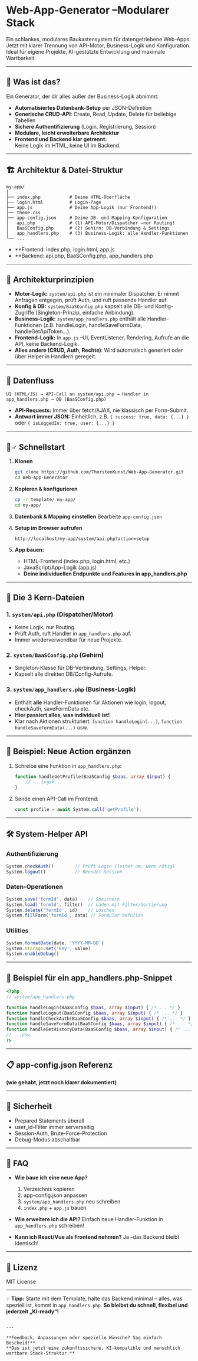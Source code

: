 # Web-App-Generator –Modularer Stack

Ein schlankes, modulares Baukastensystem für datengetriebene Web-Apps. Jetzt mit klarer Trennung von API-Motor, Business-Logik und Konfiguration.  
Ideal für eigene Projekte, KI-gestützte Entwicklung und maximale Wartbarkeit.

---

## 🚀 Was ist das?

Ein Generator, der dir alles außer der Business-Logik abnimmt:

- **Automatisiertes Datenbank-Setup** per JSON-Definition
- **Generische CRUD-API**: Create, Read, Update, Delete für beliebige Tabellen
- **Sichere Authentifizierung** (Login, Registrierung, Session)
- **Modulare, leicht erweiterbare Architektur**
- **Frontend und Backend klar getrennt:**  
  Keine Logik im HTML, keine UI im Backend.

---

## 🏗️ Architektur & Datei-Struktur

```text
my-app/
│
├── index.php           # Deine HTML-Oberfläche
├── login.html          # Login-Page
├── app.js              # Deine App-Logik (nur Frontend!)
├── theme.css
├── app-config.json     # Deine DB- und Mapping-Konfiguration
│   api.php             # (1) API-Motor/Dispatcher –nur Routing!
│   BaaSConfig.php      # (2) Gehirn: DB-Verbindung & Settings
│   app_handlers.php    # (3) Business-Logik: alle Handler-Funktionen
└── ...
````

* **Frontend: index.php, login.html, app.js
* **Backend: api.php, BaaSConfig.php, app_handlers.php

---

## 🧠 **Architekturprinzipien**

* **Motor-Logik:**
  `system/api.php` ist ein minimaler Dispatcher. Er nimmt Anfragen entgegen, prüft Auth, und ruft passende Handler auf.
* **Konfig & DB:**
  `system/BaaSConfig.php` kapselt alle DB- und Konfig-Zugriffe (Singleton-Prinzip, einfache Anbindung).
* **Business-Logik:**
  `system/app_handlers.php` enthält alle Handler-Funktionen (z.B. handleLogin, handleSaveFormData, handleGetApiToken…).
* **Frontend-Logik:**
  In `app.js` –UI, EventListener, Rendering, Aufrufe an die API, keine Backend-Logik.
* **Alles andere (CRUD, Auth, Rechte)**:
  Wird automatisch generiert oder über Helper in Handlern geregelt.

---

## 🎯 Datenfluss

```
UI (HTML/JS) → API-Call an system/api.php → Handler in app_handlers.php → DB (BaaSConfig.php)
```

* **API-Requests:** Immer über fetch/AJAX, nie klassisch per Form-Submit.
* **Antwort immer JSON:** Einheitlich, z.B. `{ success: true, data: {...} }` oder `{ isLoggedIn: true, user: {...} }`

---

## 🏃♂️ Schnellstart

1. **Klonen**

   ```bash
   git clone https://github.com/ThorstenKunst/Web-App-Generator.git
   cd Web-App-Generator
   ```
2. **Kopieren & konfigurieren**

   ```bash
   cp -r template/ my-app/
   cd my-app/
   ```
3. **Datenbank & Mapping einstellen**
   Bearbeite `app-config.json`
4. **Setup im Browser aufrufen**

   ```
   http://localhost/my-app/system/api.php?action=setup
   ```
5. **App bauen:**  
   - HTML-Frontend (index.php, login.html, etc.)
   - JavaScript/App-Logik (app.js)
   - **Deine individuellen Endpunkte und Features in app_handlers.php**

---

## 🔧 Die 3 Kern-Dateien

### 1. `system/api.php` (Dispatcher/Motor)

* Keine Logik, nur Routing.
* Prüft Auth, ruft Handler in `app_handlers.php` auf.
* Immer wiederverwendbar für neue Projekte.

### 2. `system/BaaSConfig.php` (Gehirn)

* Singleton-Klasse für DB-Verbindung, Settings, Helper.
* Kapselt alle direkten DB/Config-Aufrufe.

### 3. `system/app_handlers.php` (Business-Logik)

* Enthält **alle** Handler-Funktionen für Aktionen wie login, logout, checkAuth, saveFormData etc.
* **Hier passiert alles, was individuell ist!**
* Klar nach Aktionen strukturiert: `function handleLogin(...)`, `function handleSaveFormData(...)` usw.

---

## 📝 Beispiel: Neue Action ergänzen

1. Schreibe eine Funktion in `app_handlers.php`:

   ```php
   function handleGetProfile(BaaSConfig $baas, array $input) {
       // ...Logik...
   }
   ```
2. Sende einen API-Call im Frontend:

   ```js
   const profile = await System.call('getProfile');
   ```

---

## 🛠️ System-Helper API

### Authentifizierung

```js
System.checkAuth()        // Prüft Login (leitet um, wenn nötig)
System.logout()           // Beendet Session
```

### Daten-Operationen

```js
System.save('formId', data)    // Speichern
System.load('formId', filter)  // Laden mit Filter/Sortierung
System.delete('formId', id)    // Löschen
System.fillForm('formId', data) // Formular befüllen
```

### Utilities

```js
System.formatDate(date, 'YYYY-MM-DD')
System.storage.set('key', value)
System.enableDebug()
```

---

## 🧩 Beispiel für ein app\_handlers.php-Snippet

```php
<?php
// system/app_handlers.php

function handleLogin(BaaSConfig $baas, array $input) { /* ... */ }
function handleLogout(BaaSConfig $baas, array $input) { /* ... */ }
function handleCheckAuth(BaaSConfig $baas, array $input) { /* ... */ }
function handleSaveFormData(BaaSConfig $baas, array $input) { /* ... */ }
function handleGetHistoryData(BaaSConfig $baas, array $input) { /* ... */ }
// ...usw.
?>
```

---

## 📋 app-config.json Referenz

**(wie gehabt, jetzt noch klarer dokumentiert)**

---

## 🔐 Sicherheit

* Prepared Statements überall
* user\_id-Filter immer serverseitig
* Session-Auth, Brute-Force-Protection
* Debug-Modus abschaltbar

---

## 🚀 FAQ

* **Wie baue ich eine neue App?**

  1. Verzeichnis kopieren
  2. app-config.json anpassen
  3. `system/app_handlers.php` neu schreiben
  4. `index.php` + `app.js` bauen

* **Wie erweitere ich die API?**
  Einfach neue Handler-Funktion in `app_handlers.php` schreiben!

* **Kann ich React/Vue als Frontend nehmen?**
  Ja –das Backend bleibt identisch!

---

## 📄 Lizenz

MIT License

---

💡 **Tipp:**
Starte mit dem Template, halte das Backend minimal – alles, was speziell ist, kommt in `app_handlers.php`.
**So bleibst du schnell, flexibel und jederzeit „KI-ready“!**

```

---

**Feedback, Anpassungen oder spezielle Wünsche? Sag einfach Bescheid!**  
**Das ist jetzt eine zukunftssichere, KI-kompatible und menschlich wartbare Stack-Struktur.**
```
